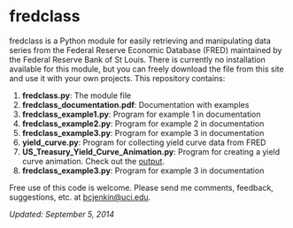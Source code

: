 fredclass
=========

fredclass is a Python module for easily retrieving and manipulating data series from the Federal Reserve Economic Database (FRED) maintained by the Federal Reserve Bank of St Louis. There is currently no installation available for this module, but you can freely download the file from this site and use it with your own projects. This repository contains:

  1. **fredclass.py**: The module file
  2. **fredclass_documentation.pdf**: Documentation with examples
  3. **fredclass_example1.py**: Program for example 1 in documentation
  4. **fredclass_example2.py**: Program for example 2 in documentation
  5. **fredclass_example3.py**: Program for example 3 in documentation
  6. **yield_curve.py**: Program for collecting yield curve data from FRED
  7. **US_Treasury_Yield_Curve_Animation.py**: Program for creating a yield curve animation. Check out the [output](http://youtu.be/Si8S9onUXHI).
  7. **fredclass_example3.py**: Program for example 3 in documentation
  
Free use of this code is welcome. Please send me comments, feedback, suggestions, etc. at [bcjenkin@uci.edu](mailto:bcjenkin@uci.edu).

_Updated: September 5, 2014_
